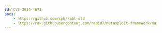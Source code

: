 ```yaml
---
id: CVE-2014-4671
pocs:
    - https://github.com/cph/rabl-old
    - https://raw.githubusercontent.com/rapid7/metasploit-framework/master/modules/auxiliary/gather/flash_rosetta_jsonp_url_disclosure.rb
---
```

